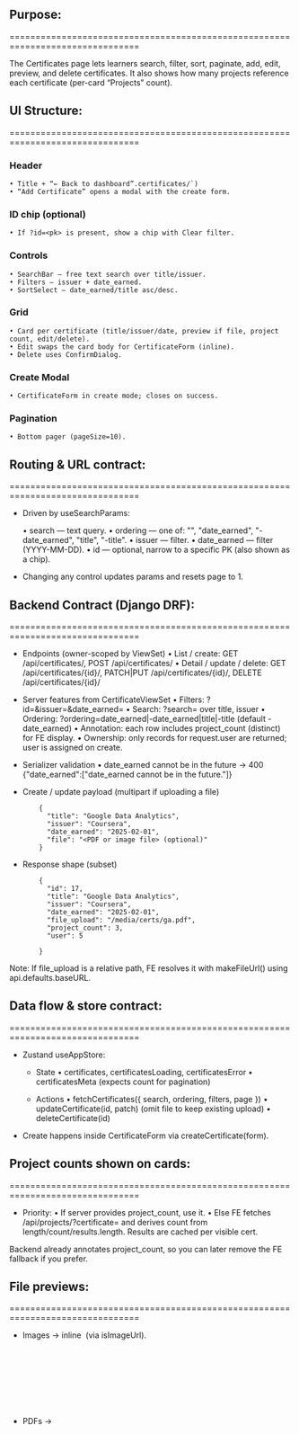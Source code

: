 ## Purpose:
===============================================================================

The Certificates page lets learners search, filter, sort, paginate, add, edit, preview, and delete certificates. It also shows how many projects reference each certificate (per-card “Projects” count).

## UI Structure:
===============================================================================

### Header
    • Title + “← Back to dashboard”.certificates/`)  
    • “Add Certificate” opens a modal with the create form.

### ID chip (optional)
    • If ?id=<pk> is present, show a chip with Clear filter.

### Controls
    • SearchBar – free text search over title/issuer.
    • Filters – issuer + date_earned.
    • SortSelect – date_earned/title asc/desc.

### Grid
    • Card per certificate (title/issuer/date, preview if file, project count, edit/delete).
    • Edit swaps the card body for CertificateForm (inline).
    • Delete uses ConfirmDialog.

### Create Modal
    • CertificateForm in create mode; closes on success.

### Pagination
    • Bottom pager (pageSize=10).

## Routing & URL contract:
===============================================================================

- Driven by useSearchParams:

    • search — text query.
    • ordering — one of: "", "date_earned", "-date_earned", "title", "-title".
    • issuer — filter.
    • date_earned — filter (YYYY-MM-DD).
    • id — optional, narrow to a specific PK (also shown as a chip).

- Changing any control updates params and resets page to 1.

## Backend Contract (Django DRF):
===============================================================================

- Endpoints (owner-scoped by ViewSet)
    • List / create: GET /api/certificates/, POST /api/certificates/
    • Detail / update / delete: GET /api/certificates/{id}/, PATCH|PUT /api/certificates/{id}/, DELETE /api/certificates/{id}/

- Server features from CertificateViewSet
    • Filters: ?id=<pk>&issuer=<str>&date_earned=<YYYY-MM-DD>
    • Search: ?search=<substring> over title, issuer
    • Ordering: ?ordering=date_earned|-date_earned|title|-title (default -date_earned)
    • Annotation: each row includes project_count (distinct) for FE display.
    • Ownership: only records for request.user are returned; user is assigned on create.

- Serializer validation
    • date_earned cannot be in the future → 400 {"date_earned":["date_earned cannot be in the future."]}

- Create / update payload (multipart if uploading a file)

          {
            "title": "Google Data Analytics",
            "issuer": "Coursera",
            "date_earned": "2025-02-01",
            "file": "<PDF or image file> (optional)"
          }

- Response shape (subset)

          {
            "id": 17,
            "title": "Google Data Analytics",
            "issuer": "Coursera",
            "date_earned": "2025-02-01",
            "file_upload": "/media/certs/ga.pdf",
            "project_count": 3,
            "user": 5

          }

Note: If file_upload is a relative path, FE resolves it with makeFileUrl() using api.defaults.baseURL.

## Data flow & store contract:
===============================================================================

- Zustand useAppStore:
  - State
        • certificates, certificatesLoading, certificatesError
        • certificatesMeta (expects count for pagination)

  - Actions
        • fetchCertificates({ search, ordering, filters, page })
        • updateCertificate(id, patch) (omit file to keep existing upload)
        • deleteCertificate(id)

- Create happens inside CertificateForm via createCertificate(form).

## Project counts shown on cards:
===============================================================================

- Priority:
        • If server provides project_count, use it.
        • Else FE fetches /api/projects/?certificate=<id> and derives count from length/count/results.length. Results are cached per visible cert.

Backend already annotates project_count, so you can later remove the FE fallback if you prefer.

## File previews:
===============================================================================

- Images → inline <img> (via isImageUrl).
- PDFs → <object type="application/pdf"> with fallback link (via isPdfUrl).
- Others → link only.

## States & UX:
===============================================================================

- Loading, error, and empty messages appear above the grid.
- Edit mode uses in-card CertificateForm.
- Delete uses ConfirmDialog.

## Accessibility:
===============================================================================

- Labeled inputs, alt text on previews, keyboardable buttons/links.

## Future Enhancements:
===============================================================================

- Rely solely on project_count (drop FE fallback).
- Skeleton loaders.
- Drag & drop upload with progress.
- Bulk actions.
- Debounced search / prefetch next page.